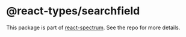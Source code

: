 # @react-types/searchfield

This package is part of [react-spectrum](https://github.com/watheia/spectrum). See the repo for more details.
